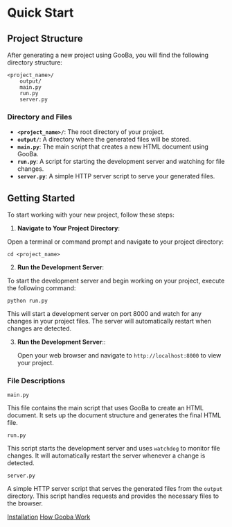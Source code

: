 # Quick Start

## Project Structure

After generating a new project using GooBa, you will find the following directory structure:

    <project_name>/
	    output/
	    main.py
	    run.py
	    server.py
### Directory and Files

-   **`<project_name>/`**: The root directory of your project.
-   **`output/`**: A directory where the generated files will be stored.
-   **`main.py`**: The main script that creates a new HTML document using GooBa.
-   **`run.py`**: A script for starting the development server and watching for file changes.
-   **`server.py`**: A simple HTTP server script to serve your generated files.
## Getting Started

To start working with your new project, follow these steps:

1.  **Navigate to Your Project Directory**:
    
   Open a terminal or command prompt and navigate to your project directory:
   
    cd <project_name>


2.  **Run the Development Server**:

To start the development server and begin working on your project, execute the following command:

    python run.py

 This will start a development server on port 8000 and watch for any changes in your project files. The server will automatically restart when changes are detected.
    
3.  **Run the Development Server**::
    
    Open your web browser and navigate to `http://localhost:8000` to view your project.
    
### File Descriptions

 `main.py`

This file contains the main script that uses GooBa to create an HTML document. It sets up the document structure and generates the final HTML file.

 `run.py`

This script starts the development server and uses `watchdog` to monitor file changes. It will automatically restart the server whenever a change is detected.

 `server.py`

A simple HTTP server script that serves the generated files from the `output` directory. This script handles requests and provides the necessary files to the browser.

[Installation](Installation.md)
[How Gooba Work](HowGoobaInterpretsCode.md)
